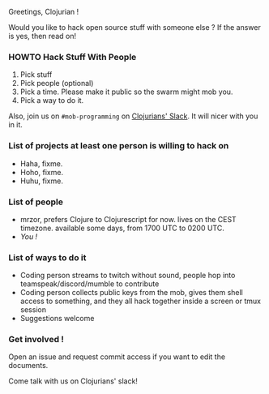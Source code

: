 Greetings, Clojurian !

Would you like to hack open source stuff with someone else ?
If the answer is yes, then read on!

### HOWTO Hack Stuff With People
1) Pick stuff
2) Pick people (optional)
3) Pick a time. Please make it public so the swarm might mob you.
4) Pick a way to do it.

Also, join us on `#mob-programming` on [Clojurians' Slack](https://clojurians.slack.com). It will nicer with you in it.

### List of projects at least one person is willing to hack on
- Haha, fixme.
- Hoho, fixme.
- Huhu, fixme.

### List of people

- mrzor, prefers Clojure to Clojurescript for now. lives on the CEST timezone. available some days, from 1700 UTC to 0200 UTC.
- _You !_

### List of ways to do it

- Coding person streams to twitch without sound, people hop into teamspeak/discord/mumble to contribute
- Coding person collects public keys from the mob, gives them shell access to something, and they all hack together inside a screen or tmux session
- Suggestions welcome

### Get involved !

Open an issue and request commit access if you want to edit the documents.

Come talk with us on Clojurians' slack!

